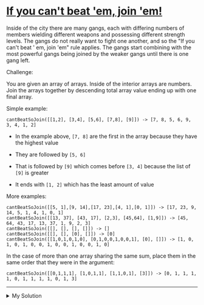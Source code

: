 # [If you can't beat 'em, join 'em!](https://www.codewars.com/kata/5d37899a3b34c6002df273ee)

Inside of the city there are many gangs, each with differing numbers of members wielding different weapons and
possessing different strength levels. The gangs do not really want to fight one another, and so the "If you can't beat '
em, join 'em" rule applies. The gangs start combining with the most powerful gangs being joined by the weaker gangs
until there is one gang left.

Challenge:

You are given an array of arrays. Inside of the interior arrays are numbers. Join the arrays together by descending
total array value ending up with one final array.

Simple example:

    cantBeatSoJoin([[1,2], [3,4], [5,6], [7,8], [9]]) -> [7, 8, 5, 6, 9, 3, 4, 1, 2]

- In the example above, `[7, 8]` are the first in the array because they have the highest value

- They are followed by `[5, 6]`
- That is followed by `[9]` which comes before `[3, 4]` because the list of `[9]` is greater
- It ends with `[1, 2]` which has the least amount of value

More examples:

    cantBeatSoJoin([[5, 1],[9, 14],[17, 23],[4, 1],[0, 1]]) -> [17, 23, 9, 14, 5, 1, 4, 1, 0, 1]
    cantBeatSoJoin([[13, 37], [43, 17], [2,3], [45,64], [1,9]]) -> [45, 64, 43, 17, 13, 37, 1, 9, 2, 3]
    cantBeatSoJoin([[], [], [], []]) -> []
    cantBeatSoJoin([[], [], [0], []]) -> [0]
    cantBeatSoJoin([[1,0,1,0,1,0], [0,1,0,0,1,0,0,1], [0], []]) -> [1, 0, 1, 0, 1, 0, 0, 1, 0, 0, 1, 0, 0, 1, 0]

In the case of more than one array sharing the same sum, place them in the same order that they were in the argument:

    cantBeatSoJoin([[0,1,1,1], [1,0,1,1], [1,1,0,1], [3]]) -> [0, 1, 1, 1, 1, 0, 1, 1, 1, 1, 0, 1, 3]

---

<details><summary>My Solution</summary>

```js
function cantBeatSoJoin(numbers) {
  return numbers
    .filter(v => v.length)
    .sort((a, b) => b.reduce((t, c) => t + c) - a.reduce((t, c) => t + c))
    .flat()
}
```

</details>
